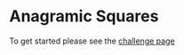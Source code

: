 # Anagramic Squares

To get started please see the [challenge page](https://projecteuler.net/problem=98)
